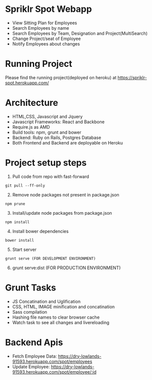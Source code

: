 # Spriklr Spot Webapp #

* View Sitting Plan for Employees
* Search Employees by name
* Search Employees by Team, Designation and Project(MultiSearch)
* Change Project/seat of Employee
* Notify Employees about changes

# Running Project #
Please find the running project(deployed on heroku) at https://spriklr-spot.herokuapp.com/

# Architecture #
* HTML,CSS, Javascript and Jquery
* Javascript Frameworks: React and Backbone
* Require.js as AMD
* Build tools: npm, grunt and bower
* Backend: Ruby on Rails, Postgres Database
* Both Frontend and Backend are deployable on Heroku

# Project setup steps #
 1. Pull code from repo with fast-forward

   ```
   git pull --ff-only
   ```
 2. Remove node packages not present in package.json

   ```
   npm prune
   ```
 3. Install/update node packages from package.json

   ```
   npm install
   ```
 4. Install bower dependencies

   ```
   bower install
   ```
 5. Start server

   ```
   grunt serve (FOR DEVELOPMENT ENVIRONMENT)
   ```
 6. grunt serve:dist (FOR PRODUCTION ENVIRONMENT)

# Grunt Tasks #
* JS Concatination and Uglification
* CSS, HTML, IMAGE minification and concatination
* Sass compilation
* Hashing file names to clear browser cache
* Watch task to see all changes and livereloading

# Backend Apis #
* Fetch Employee Data: https://dry-lowlands-91593.herokuapp.com/spot/employees
* Update Employee: https://dry-lowlands-91593.herokuapp.com/spot/employee/:id




